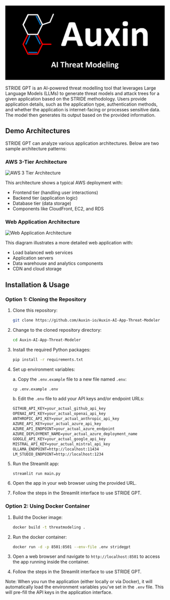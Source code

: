 ![STRIDE GPT Logo](logo.png)

STRIDE GPT is an AI-powered threat modelling tool that leverages Large Language Models (LLMs) to generate threat models and attack trees for a given application based on the STRIDE methodology. Users provide application details, such as the application type, authentication methods, and whether the application is internet-facing or processes sensitive data. The model then generates its output based on the provided information.

## Demo Architectures

STRIDE GPT can analyze various application architectures. Below are two sample architecture patterns:

### AWS 3-Tier Architecture

![AWS 3 Tier Architecture](https://github.com/user-attachments/assets/9e8dfbfd-fa83-45e8-9e07-4d9ca09458a4)


This architecture shows a typical AWS deployment with:
- Frontend tier (handling user interactions)
- Backend tier (application logic)
- Database tier (data storage)
- Components like CloudFront, EC2, and RDS

### Web Application Architecture

![Web Application Architecture](https://github.com/user-attachments/assets/3f6e94ac-792e-4d0c-a170-8b8960d3cf0b)


This diagram illustrates a more detailed web application with:
- Load balanced web services
- Application servers
- Data warehouse and analytics components
- CDN and cloud storage

## Installation & Usage

### Option 1: Cloning the Repository

1. Clone this repository:

    ```bash
    git clone https://github.com/Auxin-io/Auxin-AI-App-Threat-Modeler
    ```

2. Change to the cloned repository directory:

    ```bash
    cd Auxin-AI-App-Threat-Modeler
    ```

3. Install the required Python packages:

    ```bash
    pip install -r requirements.txt
    ```

4. Set up environment variables:
   
   a. Copy the `.env.example` file to a new file named `.env`:
   ```
   cp .env.example .env
   ```
   
   b. Edit the `.env` file to add your API keys and/or endpoint URLs:
   ```
   GITHUB_API_KEY=your_actual_github_api_key
   OPENAI_API_KEY=your_actual_openai_api_key
   ANTHROPIC_API_KEY=your_actual_anthropic_api_key
   AZURE_API_KEY=your_actual_azure_api_key
   AZURE_API_ENDPOINT=your_actual_azure_endpoint
   AZURE_DEPLOYMENT_NAME=your_actual_azure_deployment_name
   GOOGLE_API_KEY=your_actual_google_api_key
   MISTRAL_API_KEY=your_actual_mistral_api_key
   OLLAMA_ENDPOINT=http://localhost:11434
   LM_STUDIO_ENDPOINT=http://localhost:1234
   ```

5. Run the Streamlit app:

    ```bash
    streamlit run main.py
    ```

6. Open the app in your web browser using the provided URL.

7. Follow the steps in the Streamlit interface to use STRIDE GPT.

### Option 2: Using Docker Container

1. Build the Docker image:

    ```bash
    docker build -t threatmodeling .
    ```

2. Run the docker container:

    ```bash
    docker run -d -p 8501:8501 --env-file .env stridegpt
    ```

3. Open a web browser and navigate to `http://localhost:8501` to access the app running inside the container.

4. Follow the steps in the Streamlit interface to use STRIDE GPT.

Note: When you run the application (either locally or via Docker), it will automatically load the environment variables you've set in the `.env` file. This will pre-fill the API keys in the application interface.
